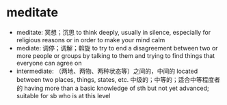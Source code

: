 # meditate

- meditate: 冥想；沉思 to think deeply, usually in silence, especially for religious reasons or in order to make your mind calm
- mediate: 调停；调解；斡旋 to try to end a disagreement between two or more people or groups by talking to them and trying to find things that everyone can agree on
- intermediate: （两地、两物、两种状态等）之间的，中间的 located between two places, things, states, etc. 中级的；中等的；适合中等程度者的 having more than a basic knowledge of sth but not yet advanced; suitable for sb who is at this level
